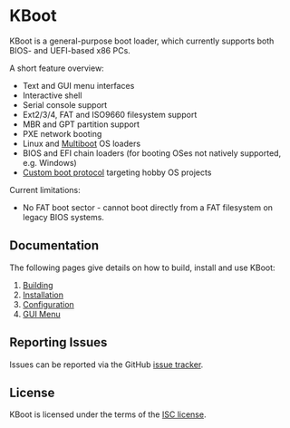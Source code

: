 KBoot
=====

KBoot is a general-purpose boot loader, which currently supports both BIOS- and
UEFI-based x86 PCs.

A short feature overview:

 * Text and GUI menu interfaces
 * Interactive shell
 * Serial console support
 * Ext2/3/4, FAT and ISO9660 filesystem support
 * MBR and GPT partition support
 * PXE network booting
 * Linux and
   [Multiboot](https://www.gnu.org/software/grub/manual/multiboot/multiboot.html)
   OS loaders
 * BIOS and EFI chain loaders (for booting OSes not natively supported, e.g.
   Windows)
 * [Custom boot protocol](documentation/kboot-protocol.md) targeting hobby OS
   projects

Current limitations:

 * No FAT boot sector - cannot boot directly from a FAT filesystem on legacy
   BIOS systems.

Documentation
-------------

The following pages give details on how to build, install and use KBoot:

 1. [Building](building.md)
 2. [Installation](installation.md)
 3. [Configuration](configuration.md)
 4. [GUI Menu](gui.md)

Reporting Issues
----------------

Issues can be reported via the GitHub
[issue tracker](https://github.com/aejsmith/kboot/issues).

License
-------

KBoot is licensed under the terms of the [ISC license](documentation/license.md).
